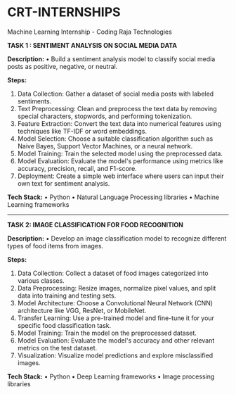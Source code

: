 # CRT-INTERNSHIPS
Machine Learning Internship - Coding Raja Technologies

**TASK 1 : SENTIMENT ANALYSIS ON SOCIAL MEDIA DATA**

**Description:**
•	Build a sentiment analysis model to classify social media posts as positive, negative, or neutral.

**Steps:**
1.	Data Collection: Gather a dataset of social media posts with labeled sentiments.
2.	Text Preprocessing: Clean and preprocess the text data by removing special characters, stopwords, and performing tokenization.
3.	Feature Extraction: Convert the text data into numerical features using techniques like TF-IDF or word embeddings.
4.	Model Selection: Choose a suitable classification algorithm such as Naive Bayes, Support Vector Machines, or a neural network.
5.	Model Training: Train the selected model using the preprocessed data.
6.	Model Evaluation: Evaluate the model's performance using metrics like accuracy, precision, recall, and F1-score.
7.	Deployment: Create a simple web interface where users can input their own text for sentiment analysis.

**Tech Stack:**
•	Python
•	Natural Language Processing libraries 
•	Machine Learning frameworks

-------------------------------------------------------------------------------------------------------------------------

**TASK 2: IMAGE CLASSIFICATION FOR FOOD RECOGNITION**

**Description:**
•	Develop an image classification model to recognize different types of food items from images.

**Steps:**
1.	Data Collection: Collect a dataset of food images categorized into various classes.
2.	Data Preprocessing: Resize images, normalize pixel values, and split data into training and testing sets.
3.	Model Architecture: Choose a Convolutional Neural Network (CNN) architecture like VGG, ResNet, or MobileNet.
4.	Transfer Learning: Use a pre-trained model and fine-tune it for your specific food classification task.
5.	Model Training: Train the model on the preprocessed dataset.
6.	Model Evaluation: Evaluate the model's accuracy and other relevant metrics on the test dataset.
7.	Visualization: Visualize model predictions and explore misclassified images.

**Tech Stack:**
•	Python
•	Deep Learning frameworks 
•	Image processing libraries



